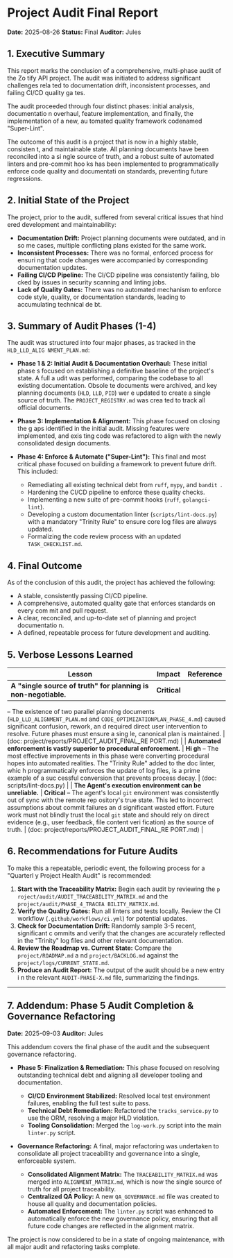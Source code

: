 # Project Audit Final Report

**Date:** 2025-08-26
**Status:** Final
**Auditor:** Jules

## 1. Executive Summary

This report marks the conclusion of a comprehensive, multi-phase audit of the Zo
tify API project. The audit was initiated to address significant challenges rela
ted to documentation drift, inconsistent processes, and failing CI/CD quality ga
tes.

The audit proceeded through four distinct phases: initial analysis, documentatio
n overhaul, feature implementation, and finally, the implementation of a new, au
tomated quality framework codenamed "Super-Lint".

The outcome of this audit is a project that is now in a highly stable, consisten
t, and maintainable state. All planning documents have been reconciled into a si
ngle source of truth, and a robust suite of automated linters and pre-commit hoo
ks has been implemented to programmatically enforce code quality and documentati
on standards, preventing future regressions.

## 2. Initial State of the Project

The project, prior to the audit, suffered from several critical issues that hind
ered development and maintainability:
*   **Documentation Drift:** Project planning documents were outdated, and in so
me cases, multiple conflicting plans existed for the same work.
*   **Inconsistent Processes:** There was no formal, enforced process for ensuri
ng that code changes were accompanied by corresponding documentation updates.
*   **Failing CI/CD Pipeline:** The CI/CD pipeline was consistently failing, blo
cked by issues in security scanning and linting jobs.
*   **Lack of Quality Gates:** There was no automated mechanism to enforce code
style, quality, or documentation standards, leading to accumulating technical de
bt.

## 3. Summary of Audit Phases (1-4)

The audit was structured into four major phases, as tracked in the `HLD_LLD_ALIG
NMENT_PLAN.md`:

*   **Phase 1 & 2: Initial Audit & Documentation Overhaul:** These initial phase
s focused on establishing a definitive baseline of the project's state. A full a
udit was performed, comparing the codebase to all existing documentation. Obsole
te documents were archived, and key planning documents (`HLD`, `LLD`, `PID`) wer
e updated to create a single source of truth. The `PROJECT_REGISTRY.md` was crea
ted to track all official documents.

*   **Phase 3: Implementation & Alignment:** This phase focused on closing the g
aps identified in the initial audit. Missing features were implemented, and exis
ting code was refactored to align with the newly consolidated design documents.

*   **Phase 4: Enforce & Automate ("Super-Lint"):** This final and most critical
 phase focused on building a framework to prevent future drift. This included:
    *   Remediating all existing technical debt from `ruff`, `mypy`, and `bandit
`.
    *   Hardening the CI/CD pipeline to enforce these quality checks.
    *   Implementing a new suite of pre-commit hooks (`ruff`, `golangci-lint`).
    *   Developing a custom documentation linter (`scripts/lint-docs.py`) with a
 mandatory "Trinity Rule" to ensure core log files are always updated.
    *   Formalizing the code review process with an updated `TASK_CHECKLIST.md`.

## 4. Final Outcome

As of the conclusion of this audit, the project has achieved the following:
*   A stable, consistently passing CI/CD pipeline.
*   A comprehensive, automated quality gate that enforces standards on every com
mit and pull request.
*   A clear, reconciled, and up-to-date set of planning and project documentatio
n.
*   A defined, repeatable process for future development and auditing.

## 5. Verbose Lessons Learned

| Lesson | Impact | Reference |
|--------|--------|-----------|
| **A "single source of truth" for planning is non-negotiable.** | **Critical**
– The existence of two parallel planning documents (`HLD_LLD_ALIGNMENT_PLAN.md`
and `CODE_OPTIMIZATIONPLAN_PHASE_4.md`) caused significant confusion, rework, an
d required direct user intervention to resolve. Future phases must ensure a sing
le, canonical plan is maintained. | (doc: project/reports/PROJECT_AUDIT_FINAL_RE
PORT.md) |
| **Automated enforcement is vastly superior to procedural enforcement.** | **Hi
gh** – The most effective improvements in this phase were converting procedural
hopes into automated realities. The "Trinity Rule" added to the doc linter, whic
h programmatically enforces the update of log files, is a prime example of a suc
cessful conversion that prevents process decay. | (doc: scripts/lint-docs.py) |
| **The Agent's execution environment can be unreliable.** | **Critical** – The
agent's local `git` environment was consistently out of sync with the remote rep
ository's true state. This led to incorrect assumptions about commit failures an
d significant wasted effort. Future work must not blindly trust the local `git`
state and should rely on direct evidence (e.g., user feedback, file content veri
fication) as the source of truth. | (doc: project/reports/PROJECT_AUDIT_FINAL_RE
PORT.md) |


## 6. Recommendations for Future Audits

To make this a repeatable, periodic event, the following process for a "Quarterl
y Project Health Audit" is recommended:

1.  **Start with the Traceability Matrix:** Begin each audit by reviewing the `p
roject/audit/AUDIT_TRACEABILITY_MATRIX.md` and the `project/audit/PHASE_4_TRACEA
BILITY_MATRIX.md`.
2.  **Verify the Quality Gates:** Run all linters and tests locally. Review the
CI workflow (`.github/workflows/ci.yml`) for potential updates.
3.  **Check for Documentation Drift:** Randomly sample 3-5 recent, significant c
ommits and verify that the changes are accurately reflected in the "Trinity" log
 files and other relevant documentation.
4.  **Review the Roadmap vs. Current State:** Compare the `project/ROADMAP.md` a
nd `project/BACKLOG.md` against the `project/logs/CURRENT_STATE.md`.
5.  **Produce an Audit Report:** The output of the audit should be a new entry i
n the relevant `AUDIT-PHASE-X.md` file, summarizing the findings.

---

## 7. Addendum: Phase 5 Audit Completion & Governance Refactoring

**Date:** 2025-09-03
**Auditor:** Jules

This addendum covers the final phase of the audit and the subsequent governance refactoring.

*   **Phase 5: Finalization & Remediation:** This phase focused on resolving outstanding technical debt and aligning all developer tooling and documentation.
    *   **CI/CD Environment Stabilized:** Resolved local test environment failures, enabling the full test suite to pass.
    *   **Technical Debt Remediation:** Refactored the `tracks_service.py` to use the ORM, resolving a major HLD violation.
    *   **Tooling Consolidation:** Merged the `log-work.py` script into the main `linter.py` script.

*   **Governance Refactoring:** A final, major refactoring was undertaken to consolidate all project traceability and governance into a single, enforceable system.
    *   **Consolidated Alignment Matrix:** The `TRACEABILITY_MATRIX.md` was merged into `ALIGNMENT_MATRIX.md`, which is now the single source of truth for all project traceability.
    *   **Centralized QA Policy:** A new `QA_GOVERNANCE.md` file was created to house all quality and documentation policies.
    *   **Automated Enforcement:** The `linter.py` script was enhanced to automatically enforce the new governance policy, ensuring that all future code changes are reflected in the alignment matrix.

The project is now considered to be in a state of ongoing maintenance, with all major audit and refactoring tasks complete.
